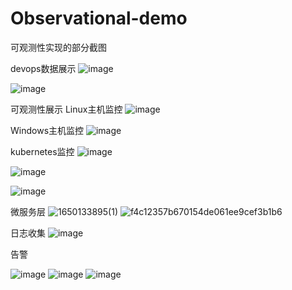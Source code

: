 # Observational-demo
可观测性实现的部分截图

devops数据展示
![image](https://user-images.githubusercontent.com/86145643/163686681-46fdfdf4-3346-484d-857f-bd132b25a644.png)

![image](https://user-images.githubusercontent.com/86145643/163686799-d072fa03-1c49-499c-8885-f3a11529a08b.png)

可观测性展示
Linux主机监控
![image](https://user-images.githubusercontent.com/86145643/163686878-f5058799-490b-48c3-af29-9f361c9a634c.png)

Windows主机监控
![image](https://user-images.githubusercontent.com/86145643/163686916-c6796e49-2f61-4f58-9fe8-49c050e073f6.png)

kubernetes监控
![image](https://user-images.githubusercontent.com/86145643/163687021-d3527353-3d88-495d-8e70-54a8d46b89f5.png)

![image](https://user-images.githubusercontent.com/86145643/163687056-7a1b9df3-ce7c-4e61-9117-fc04f0917873.png)

![image](https://user-images.githubusercontent.com/86145643/163687162-acf7435e-e990-4ead-8c6c-91500e39e2b9.png)

微服务层
![1650133895(1)](https://user-images.githubusercontent.com/86145643/163687191-4f2fbf91-b46a-4af8-9bef-1e69995fa57d.png)
![f4c12357b670154de061ee9cef3b1b6](https://user-images.githubusercontent.com/86145643/163687204-f16bc320-be5c-4988-883f-bf362c1005f3.jpg)

日志收集
![image](https://user-images.githubusercontent.com/86145643/163687271-09d26370-fb31-47c4-91e4-b502b5ba4042.png)

告警

![image](https://user-images.githubusercontent.com/86145643/163687298-761cdba0-bc28-429f-b9ad-5aa5f4aae421.png)
![image](https://user-images.githubusercontent.com/86145643/163687335-e2e1d42b-f87b-427b-8cf5-afd410e0c6d5.png)
![image](https://user-images.githubusercontent.com/86145643/163687356-8756e217-aed4-4e17-9fe8-336c12a8e367.png)
